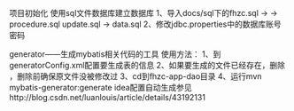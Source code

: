 
项目初始化
使用sql文件数据库建立数据库
1、导入docs/sql下的fhzc.sql -> -> procedure.sql update.sql -> data.sql
2、修改jdbc.properties中的数据库账号密码


generator——生成mybatis相关代码的工具
使用方法：
1、到generatorConfig.xml配置要生成表的信息
2、如果要生成的文件已经存在，删除 ，删除前确保原文件没被修改过
3、cd到fhzc-app-dao目录
4、运行mvn mybatis-generator:generate
idea配置自动生成参见http://blog.csdn.net/luanlouis/article/details/43192131
